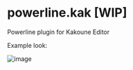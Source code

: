 # powerline.kak [WIP]

Powerline plugin for Kakoune Editor

Example look:

![image](https://user-images.githubusercontent.com/19470159/47925130-6e4d7780-dece-11e8-829b-dba7ba1d6fd3.png)

